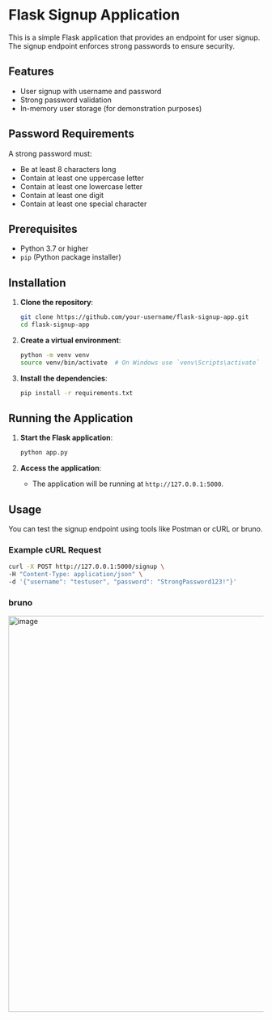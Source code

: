 # Flask Signup Application

This is a simple Flask application that provides an endpoint for user signup. The signup endpoint enforces strong passwords to ensure security.

## Features

- User signup with username and password
- Strong password validation
- In-memory user storage (for demonstration purposes)

## Password Requirements

A strong password must:
- Be at least 8 characters long
- Contain at least one uppercase letter
- Contain at least one lowercase letter
- Contain at least one digit
- Contain at least one special character

## Prerequisites

- Python 3.7 or higher
- `pip` (Python package installer)

## Installation

1. **Clone the repository**:
    ```bash
    git clone https://github.com/your-username/flask-signup-app.git
    cd flask-signup-app
    ```

2. **Create a virtual environment**:
    ```bash
    python -m venv venv
    source venv/bin/activate  # On Windows use `venv\Scripts\activate`
    ```

3. **Install the dependencies**:
    ```bash
    pip install -r requirements.txt
    ```

## Running the Application

1. **Start the Flask application**:
    ```bash
    python app.py
    ```

2. **Access the application**:
    - The application will be running at `http://127.0.0.1:5000`.

## Usage

You can test the signup endpoint using tools like Postman or cURL or bruno.

### Example cURL Request

```bash
curl -X POST http://127.0.0.1:5000/signup \
-H "Content-Type: application/json" \
-d '{"username": "testuser", "password": "StrongPassword123!"}'
```
### bruno
<img width="781" alt="image" src="https://github.com/user-attachments/assets/0ae8d74f-8777-45c5-8865-6feca444f51a" />

